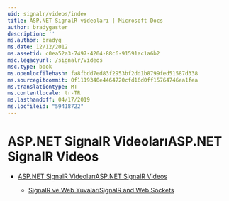 ```yaml
---
uid: signalr/videos/index
title: ASP.NET SignalR videoları | Microsoft Docs
author: bradygaster
description: ''
ms.author: bradyg
ms.date: 12/12/2012
ms.assetid: c0ea52a3-7497-4204-88c6-91591ac1a6b2
msc.legacyurl: /signalr/videos
msc.type: book
ms.openlocfilehash: fa8fbdd7ed83f2953bf2dd1b8799fed51587d338
ms.sourcegitcommit: 0f1119340e4464720cfd16d0ff15764746ea1fea
ms.translationtype: MT
ms.contentlocale: tr-TR
ms.lasthandoff: 04/17/2019
ms.locfileid: "59418722"
---
```

# <a name="aspnet-signalr-videos"></a><span data-ttu-id="d28bb-102">ASP.NET SignalR Videoları</span><span class="sxs-lookup"><span data-stu-id="d28bb-102">ASP.NET SignalR Videos</span></span>

- [<span data-ttu-id="d28bb-103">ASP.NET SignalR Videoları</span><span class="sxs-lookup"><span data-stu-id="d28bb-103">ASP.NET SignalR Videos</span></span>](getting-started/index.md)

    - [<span data-ttu-id="d28bb-104">SignalR ve Web Yuvaları</span><span class="sxs-lookup"><span data-stu-id="d28bb-104">SignalR and Web Sockets</span></span>](getting-started/signalr-and-web-sockets.md)
